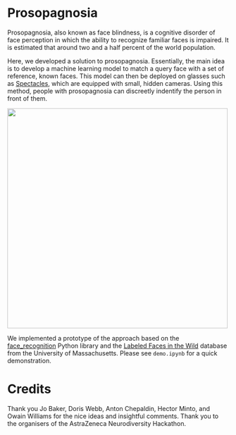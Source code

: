# Prosopagnosia
Prosopagnosia, also known as face blindness, is a cognitive disorder of face perception in which the ability to recognize familiar faces is impaired. It is estimated that  around two and a half percent of the world population.

Here, we developed a solution to prosopagnosia. Essentially, the main idea is to develop a machine learning model to match a query face with a set of reference, known faces. This model can then be deployed on glasses such as [Spectacles](https://www.spectacles.com/uk/), which are equipped with small, hidden cameras. Using this method, people with prosopagnosia can discreetly indentify the person in front of them.

<img src="https://cdn.vox-cdn.com/thumbor/z0QEPe4zse8wnDnnGIcj7MXNR8M=/0x0:2000x1125/920x613/filters:focal(840x403:1160x723):format(webp)/cdn.vox-cdn.com/uploads/chorus_image/image/65007689/1_PRIMARY_Spectacles3_Campaign.0.jpg" width="500" class="center" />

We implemented a prototype of the approach based on the [face_recognition](https://github.com/ageitgey/face_recognition) Python library and the [Labeled Faces in the Wild](http://vis-www.cs.umass.edu/lfw/) database from the University of Massachusetts. Please see `demo.ipynb` for a quick demonstration.

# Credits
Thank you Jo Baker, Doris Webb, Anton Chepaldin, Hector Minto, and Owain Williams for the nice ideas and insightful comments. Thank you to the organisers of the AstraZeneca Neurodiversity Hackathon.
